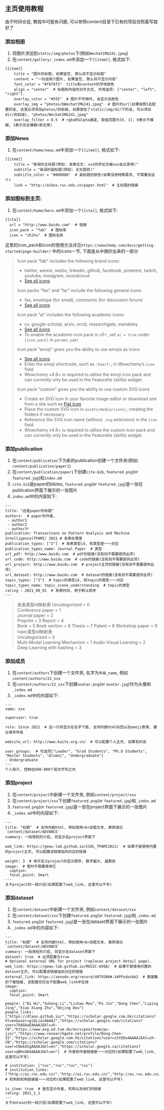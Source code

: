 ## 主页使用教程
由于时间仓促, 教程中可能有问题, 可以参照content目录下已有的项目仿照着写就好了
### 添加相册
1. 将图片添加到`static/img/photos`下(例如`WechatIMG241.jpeg`)  
2. 在`content/gallery/_index.md`中添加一个`[[item]]`, 格式如下:
```
[[item]]
    title = "图片的标题, 如果留空, 那么将不显示标题"
    content = "一句话简介图片, 如果留空, 那么将不显示内容"
    font_color = "#f8f8f2"  title和content的字体颜色
    align = "center"  # 标题和内容的对齐方式, 可用选项: ["center", "left", "right"].
    overlay_color = "#555"  # 图片不可用时, 会显示该颜色
    overlay_img = "photos/bWechatIMG241.jpeg"  # 图片的url(如果按照1去配置的话, 这里必须添加photos/的前缀, 如果放在了static/img/dir下的话, 可以添加dir/的前缀), "photos/WechatIMG241.jpeg"
    overlay_filter = 0.5  # rgba的alpha通道, 取值范围为[0, 1], 0表示不模糊, 1表示完全模糊(即全黑)
```

### 添加News
1. 在`content/home/news.md`中添加一个`[[item]]`, 格式如下:
```
[[item]]
    title = "新闻的主标题(例如: 发表论文: xxx同学论文被xxx会议录用)"
    subtitle = "新闻的副标题(例如: 论文题目)"
    subtitle_color = "#808080"  # 副标题的颜色(如果没用特殊需求, 不需要该这个)
    link = "http://aibox.ruc.edu.cn/paper.html"  # 主标题的链接
```

### 添加图标到主页:
1. 在`content/home/hero.md`中添加一个`[[cta]]`, 格式如下:
```
[[cta]]
  url = "http://www.baidu.com"  # 链接
  icon_pack = "fab"  # 图标库
  icon = "zhihu"  # 图标名称
```
这里的icon_pack和icon的使用方法详见`https://wowchemy.com/docs/getting-started/page-builder/` 中的icons一节, 下面是从中摘抄出来的一部分
> Icon pack “fab” includes the following brand icons:
> - twitter, weixin, weibo, linkedin, github, facebook, pinterest, twitch, youtube, instagram, soundcloud
> - [See all icons](https://fontawesome.com/icons?d=gallery&s=brands)  
> 
> Icon packs “fas” and “far” include the following general icons:
> - fax, envelope (for email), comments (for discussion forum)
> - [See all icons](https://fontawesome.com/icons?d=gallery&s=regular,solid)  
>   
> Icon pack “ai” includes the following academic icons:
> - cv, google-scholar, arxiv, orcid, researchgate, mendeley
> - [See all icons](https://jpswalsh.github.io/academicons/)
> - To enable the academic icon pack in v5+, set `ai = true` under `[icon.pack]` in `params.yaml`  
> 
> Icon pack “emoji” gives you the ability to use emojis as icons  
> - [See all icons](https://github.com/ikatyang/emoji-cheat-sheet/blob/master/README.md)  
> - Enter the emoji shortcode, such as `:heart:`, in Wowchemy’s `icon` field
> - Wowchemy v4.9+ is required to utilise the emoji icon pack and can currently only be used in the Featurette (skills) widget.
>  
> Icon pack “custom” gives you the ability to use custom SVG icons
> - Create an SVG icon in your favorite image editor or download one from a site such as [Flat Icon](https://www.flaticon.com/)
> - Place the custom SVG icon in `assets/media/icons/`, creating the folders if necessary
> - Reference the SVG icon name (without `.svg` extension) in the `icon` field
> - Wowchemy v4.9+ is required to utilise the custom icon pack and can currently only be used in the Featurette (skills) widget.

### 添加publication
1. 在`content/publication`下为新的publication创建一个文件夹(例如: `content/publication/paper1`)
2. 在`content/publication/paper1`下创建`cite.bib`, `featured.png`(or `featured.jpg`)和`index.md`  
3. `cite.bib`是paper的bibtex, `featured.png`(or `featured.jpg`)是一张在publication界面下展示的一张图片
4. `index.md`中的内容如下:
```
---
title: "这是paper的标题"  
authors:  # paper的作者, 
 - author1
 - author2
 - author3*  
publication: Transactions on Pattern Analysis and Machine Intelligence(TPAMI) 2021 # 发表在哪里  
publication_types: ["2"]  # 发表类型id, 和类型是一一对应  
publication_types_name: Journal Paper  # 类型
url_pdf: http://www.baidu.com  # pdf的链接(没有则不需要提供此项)
url_code: http://www.baidu.com  # code的链接(没有则不需要提供此项)
url_project: http://www.baidu.com  # project主页的链接(没有则不需要提供此项)
url_dataset: http://www.baidu.com  # dataset的链接(没有则不需要提供此项)
topic_types: ["2"]  # topic的类型id, 和topic的类型一一对应
topic_types_name: topic_scene_understanding  # topic的类型
rating : 2021_08_01  # 发表时间, 用于默认排序
---
```
> 发表类型id映射表
> Uncategorized = 0  
> Conference paper = 1  
> Journal paper = 2  
> Preprint = 3
> Report = 4  
> Book = 5
> Book section = 6
> Thesis = 7
> Patent = 8
> Workshop paper = 9  
> topic类型id映射表  
> Uncategorized = 0  
> Multi-Modal Learning Mechanism = 1
> Audio-Visual Learning = 2  
> Deep Learning with hashing = 3  

### 添加成员  
1. 在`content/authors`下创建一个文件夹, 名字为`年级_name`, 例如`content/authors/22_xxx`  
2. 在`content/authors/22_xxx`下创建`avatar.png`(or `avatar.jpg`)作为头像和`_index.md`  
3. `_index.md`中的内容如下:
```
---
name: xxx

superuser: true

role: Since 2022  # 这一行将显示在名字下面, 支持内嵌html标签以及emoji表情, 建议填写年级

website_url: http://www.kaito.org.cn/  # 可以配置个人主页, 如果有的话

user_groups:  # 可选项["Leader", "Grad Students", "Ph.D Students", "Master Students", "Alumni", "Undergraduate"]
- Undergraduate
---
个人简介, 控制在600-800个英文字符之内
```

### 添加project    
1. 在`content/project`中新建一个文件夹, 例如`content/project/xxx`
2. 在`content/project/xxx`下创建`featured.png`(or `featured.jpg`)和`_index.md`  
3. `featured.png`(or `featured.jpg`)是一张在project界面下展示的一张图片  
4. `_index.md`中的内容如下:  
```
---
title: "标题"  # 支持内嵌html, 例如使用<b>加粗文本, 案例请见`content/dataset/ADVANCE` 
summary: 一段简短的介绍, 将显示在project界面下

web_link: https://gewu-lab.github.io/CSOL_TPAMI2021/  # 如果不是使用内置的project主页, 可以配置该链接指向对应的链接

weight: 3  # 用于定义project的显示顺序, 数字越大, 越靠前
image:  # 暂时不需要使用它
  caption:
  focal_point: Smart
---
关于project的一段介绍(如果配置了web_link, 这里可以不写)
```


### 添加dataset
1. 在`content/dataset`中新建一个文件夹, 例如`content/dataset/xxx`
2. 在`content/dataset/xxx`下创建`featured.png`(or `featured.jpg`)和`_index.md`  
3. `featured.png`(or `featured.jpg`)是一张在dataset界面下展示的一张图片  
4. `_index.md`中的内容如下:  

```
---
title: "标题"  # 支持内嵌html, 例如使用<b>加粗文本, 案例请见`content/dataset/ADVANCE`  
summary: 一段简短的介绍, 将显示在dataset界面下  
dataset: true  # 必须配置为true
# Optional external URL for project (replaces project detail page).
web_link: https://gewu-lab.github.io/MUSIC-AVQA/  # 如果不是使用内置的dataset主页, 可以配置该链接指向对应的链接
external_link: https://zenodo.org/record/4079386#.X4PFodozbb2  # 数据集的下载链接, 该配置仅仅在不配置web_link中生效
image:
  caption: 
  focal_point: Smart

people: ["Di Hu","Xuhong Li","Lichao Mou","Pu Jin","Dong Chen","Liping Jing","Xiao Xiang Zhu","Dejing Dou"]
people_links: ["https://dtaoo.github.io/","https://scholar.google.com.hk/citations?hl=en&user=giQLiacAAAAJ","https://scholar.google.com/citations?user=7k8GAaEAAAAJ&hl=zh-CN","https://www.asg.ed.tum.de/en/sipeo/team/pu-jin/","https://www.researchgate.net/profile/Dong-Chen-15","https://scholar.google.com.hk/citations?user=zStEDu4AAAAJ&hl=zh-CN","https://scholar.google.com/citations?user=CNakdIgAAAAJ&hl=en","https://scholar.google.ca/citations?user=qBHsQ04AAAAJ&hl=en"]  # 作者和作者链接是一一对应的(如果配置了web_link, 这里可以不写)

# institution: ["ruc","ruc","ruc","ruc"]
# institution_links: ["http://ai.ruc.edu.cn/","http://ai.ruc.edu.cn/","http://ai.ruc.edu.cn/","http://ai.ruc.edu.cn/"]  # 机构和机构链接是一一对应的(如果配置了web_link, 这里可以不写)

is_item: true  # 是否显示作者, 机构以及他们的链接
rating: 2021_1_1
---
关于dataset的一段介绍(如果配置了web_link, 这里可以不写)
```